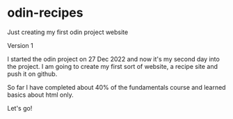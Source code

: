 # odin-recipes
Just creating my first odin project website

Version 1

I started the odin project on 27 Dec 2022 and now it's my second day into the project. I am going to create my first sort of website, a recipe site and push it on github.

So far I have completed about 40% of the fundamentals course and learned basics about html only.

Let's go!
